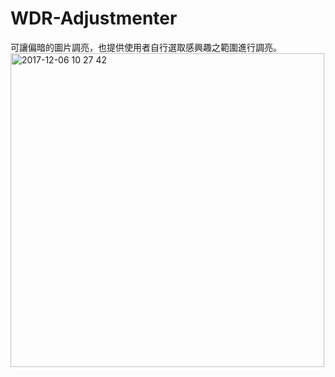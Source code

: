 # WDR-Adjustmenter
可讓偏暗的圖片調亮，也提供使用者自行選取感興趣之範圍進行調亮。
<img width="502" alt="2017-12-06 10 27 42" src="https://user-images.githubusercontent.com/27129497/33666590-6e25a848-dad5-11e7-9e5f-cd9a42617fe4.png">

